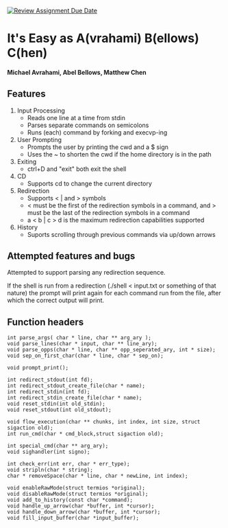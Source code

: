 [![Review Assignment Due Date](https://classroom.github.com/assets/deadline-readme-button-22041afd0340ce965d47ae6ef1cefeee28c7c493a6346c4f15d667ab976d596c.svg)](https://classroom.github.com/a/Tfg6waJb)
# It's Easy as A(vrahami) B(ellows) C(hen)
#### Michael Avrahami, Abel Bellows, Matthew Chen

## Features
1. Input Processing
   - Reads one line at a time from stdin
   - Parses separate commands on semicolons
   - Runs (each) command by forking and execvp-ing
2. User Prompting
   - Prompts the user by printing the cwd and a $ sign
   - Uses the ~ to shorten the cwd if the home directory is in the path
3. Exiting
   - ctrl+D and "exit" both exit the shell
4. CD
   - Supports cd to change the current directory
5. Redirection
   - Supports < | and > symbols
   - < must be the first of the redirection symbols in a command, and > must be the last of the redirection symbols in a command
   - a < b | c > d is the maximum redirection capabilities supported
6. History
   - Suports scrolling through previous commands via up/down arrows

## Attempted features and bugs

Attempted to support parsing any redirection sequence.

If the shell is run from a redirection (./shell < input.txt or something of that nature) the prompt will print again for each command run from the file, after which the correct output will print.
 
## Function headers
```
int parse_args( char * line, char ** arg_ary );
void parse_lines(char * input, char ** line_ary);
void parse_opps(char * line, char ** opp_seperated_ary, int * size);
void sep_on_first_char(char * line, char * sep_on);

void prompt_print();

int redirect_stdout(int fd);
int redirect_stdout_create_file(char * name);
int redirect_stdin(int fd);
int redirect_stdin_create_file(char * name);
void reset_stdin(int old_stdin);
void reset_stdout(int old_stdout);

void flow_execution(char ** chunks, int index, int size, struct sigaction old);
int run_cmd(char * cmd_block,struct sigaction old);

int special_cmd(char ** arg_ary);
void sighandler(int signo);

int check_err(int err, char * err_type); 
void stripln(char * string);
char * removeSpace(char * line, char * newLine, int index);

void enableRawMode(struct termios *original);
void disableRawMode(struct termios *original);
void add_to_history(const char *command);
void handle_up_arrow(char *buffer, int *cursor);
void handle_down_arrow(char *buffer, int *cursor);
void fill_input_buffer(char *input_buffer);
```

